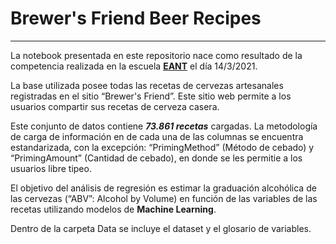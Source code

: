# Brewer's Friend Beer Recipes
___
La notebook presentada en este repositorio nace como resultado de la competencia realizada en la escuela [**EANT**](https://eant.tech/) el día 14/3/2021.
    
La base utilizada posee todas las recetas de cervezas artesanales registradas en el sitio “Brewer's Friend”. Este sitio web permite a los usuarios compartir sus recetas de cerveza casera. 

Este conjunto de datos contiene ***73.861 recetas*** cargadas. 
La metodología de carga de información en de cada una de las columnas se encuentra estandarizada, con la excepción: “PrimingMethod” (Método de cebado) y “PrimingAmount” (Cantidad de cebado), en donde se les permitie a los usuarios libre tipeo.
    
El objetivo del análisis de regresión es estimar la graduación alcohólica de las cervezas (“ABV”: Alcohol by Volume) en función de las variables de las recetas utilizando modelos de **Machine Learning**.

Dentro de la carpeta Data se incluye el dataset y el glosario de variables.
